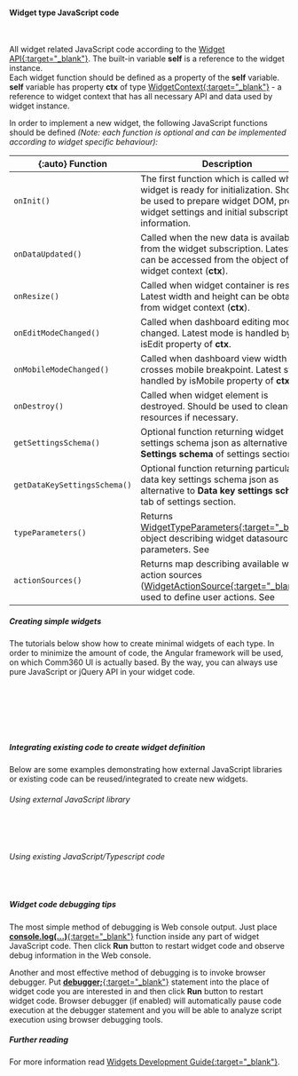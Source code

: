#### Widget type JavaScript code

<div class="divider"></div>
<br/>

All widget related JavaScript code according to the [Widget API{:target="_blank"}](${siteBaseUrl}/docs/user-guide/contribution/widgets-development/#basic-widget-api).
The built-in variable **self** is a reference to the widget instance.<br>
Each widget function should be defined as a property of the **self** variable.
**self** variable has property **ctx** of type [WidgetContext{:target="_blank"}](https://github.com/thingsboard/thingsboard/blob/5bb6403407aa4898084832d6698aa9ea6d484889/ui-ngx/src/app/modules/home/models/widget-component.models.ts#L107) - a reference to widget context that has all necessary API and data used by widget instance.

In order to implement a new widget, the following JavaScript functions should be defined *(Note: each function is optional and can be implemented according to  widget specific behaviour):*

|{:auto} **Function**                       | **Description**                                                                        |
|------------------------------------|----------------------------------------------------------------------------------------|
| ``` onInit() ```                   | The first function which is called when widget is ready for initialization. Should be used to prepare widget DOM, process widget settings and initial subscription information. |
| ``` onDataUpdated() ```            | Called when the new data is available from the widget subscription. Latest data can be accessed from the <span trigger-style="fontSize: 16px;" trigger-text="<b>defaultSubscription</b>" tb-help-popup="widget/editor/widget_js_subscription_object"></span> object of widget context (**ctx**). |
| ``` onResize() ```                 | Called when widget container is resized. Latest width and height can be obtained from widget context (**ctx**).             |
| ``` onEditModeChanged() ```        | Called when dashboard editing mode is changed. Latest mode is handled by isEdit property of **ctx**.             |
| ``` onMobileModeChanged() ```      | Called when dashboard view width crosses mobile breakpoint. Latest state is handled by isMobile property of **ctx**.                 |
| ``` onDestroy() ```                | Called when widget element is destroyed. Should be used to cleanup all resources if necessary.            |
| ``` getSettingsSchema() ```        | Optional function returning widget settings schema json as alternative to **Settings schema** of settings section.             |
| ``` getDataKeySettingsSchema() ``` | Optional function returning particular data key settings schema json as alternative to **Data key settings schema** tab of settings section.                   |
| ``` typeParameters() ```           | Returns [WidgetTypeParameters{:target="_blank"}](https://github.com/thingsboard/thingsboard/blob/2627fe51d491055d4140f16617ed543f7f5bd8f6/ui-ngx/src/app/shared/models/widget.models.ts#L151) object describing widget datasource parameters. See <span trigger-style="fontSize: 16px;" trigger-text="<b>Type parameters object</b>" tb-help-popup="widget/editor/widget_js_type_parameters_object"></span> |            |
| ``` actionSources() ```            | Returns map describing available widget action sources ([WidgetActionSource{:target="_blank"}](https://github.com/thingsboard/thingsboard/blob/2627fe51d491055d4140f16617ed543f7f5bd8f6/ui-ngx/src/app/shared/models/widget.models.ts#L121)) used to define user actions. See <span trigger-style="fontSize: 16px;" trigger-text="<b>Action sources object</b>" tb-help-popup="widget/editor/widget_js_action_sources_object"></span> |

<div class="divider"></div>

##### Creating simple widgets 

The tutorials below show how to create minimal widgets of each type.
In order to minimize the amount of code, the Angular framework will be used, on which Comm360 UI is actually based.
By the way, you can always use pure JavaScript or jQuery API in your widget code.

<br>

<div style="padding-left: 64px;"
     tb-help-popup="widget/editor/examples/latest_values_widget"
     tb-help-popup-placement="top"
     trigger-style="font-size: 16px;"
     trigger-text="Sample Latest Values widget">
</div>

<br>

<div style="padding-left: 64px;"
     tb-help-popup="widget/editor/examples/timeseries_widget"
     tb-help-popup-placement="top"
     trigger-style="font-size: 16px;"
     trigger-text="Sample Time-Series widget">
</div>

<br>

<div style="padding-left: 64px;"
     tb-help-popup="widget/editor/examples/rpc_widget"
     tb-help-popup-placement="top"
     trigger-style="font-size: 16px;"
     trigger-text="Sample RPC (Control) widget">
</div>

<br>

<div style="padding-left: 64px;"
     tb-help-popup="widget/editor/examples/alarm_widget"
     tb-help-popup-placement="top"
     trigger-style="font-size: 16px;"
     trigger-text="Sample Alarm widget">
</div>

<br>

<div style="padding-left: 64px;"
     tb-help-popup="widget/editor/examples/static_widget"
     tb-help-popup-placement="top"
     trigger-style="font-size: 16px;"
     trigger-text="Sample Static widget">
</div>

<div class="divider"></div>

##### Integrating existing code to create widget definition

Below are some examples demonstrating how external JavaScript libraries or existing code can be reused/integrated to create new widgets.

###### Using external JavaScript library

<br>

<div style="padding-left: 64px;"
     tb-help-popup="widget/editor/examples/ext_latest_values_example"
     tb-help-popup-placement="top"
     trigger-style="font-size: 16px;"
     trigger-text="Latest Values widget Example with gauge.js library">
</div>

<br>

<div style="padding-left: 64px;"
     tb-help-popup="widget/editor/examples/ext_timeseries_example"
     tb-help-popup-placement="top"
     trigger-style="font-size: 16px;"
     trigger-text="Time-Series widget Example with Chart.js library">
</div>

###### Using existing JavaScript/Typescript code

<br>

<div style="padding-left: 64px;"
     tb-help-popup="widget/editor/widget_js_existing_code"
     tb-help-popup-placement="top"
     trigger-style="font-size: 16px;"
     trigger-text="Read more">
</div>

<div class="divider"></div>

##### Widget code debugging tips

The most simple method of debugging is Web console output.
Just place [**console.log(...)**{:target="_blank"}](https://developer.mozilla.org/en-US/docs/Web/API/Console/log) function inside any part of widget JavaScript code.
Then click **Run** button to restart widget code and observe debug information in the Web console.

Another and most effective method of debugging is to invoke browser debugger.
Put [**debugger;**{:target="_blank"}](https://developer.mozilla.org/en-US/docs/Web/JavaScript/Reference/Statements/debugger) statement into the place of widget code you are interested in and then click **Run** button to restart widget code.
Browser debugger (if enabled) will automatically pause code execution at the debugger statement and you will be able to analyze script execution using browser debugging tools.

<div class="divider"></div>

##### Further reading

For more information read  [Widgets Development Guide{:target="_blank"}](${siteBaseUrl}/docs/user-guide/contribution/widgets-development).

<br>
<br>
